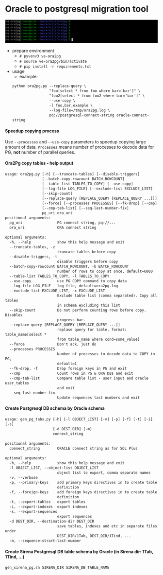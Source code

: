 # Oracle to postgresql migration tool
![usage demo](https://raw.githubusercontent.com/romkoval/images/master/ora2pg.gif)
 * prepare environment
    * `# pyvenv3 ve-ora2pg`
    * `# source ve-ora2pg/bin/activate`
    * `# pip install -r requirements.txt`
 * usage   
    - example:
    ```
    python ora2pg.py --replace-query \
                     "foo[select * from foo where bar='bar']" \
                     "foo2[select * from foo2 where bar='bar']" \
                     --use-copy \
                     -l foo,bar,example \
                     --log-file=/tmp/ora2pg.log \
                     pq://postgresql-connect-string oracle-connect-string
     ```
#### Speedup copying process
   Use `--processes` and `--use-copy` parameters to speedup copying large amount of data. `Processes` means number of processes to decode data for PG, **not** number of parallel queries.

#### Ora2Pg copy tables - help output
```
usage: ora2pg.py [-h] [--truncate-tables] [--disable-triggers]
                 [--batch-copy-rowcount BATCH_ROWCOUNT]
                 [--table-list TABLES_TO_COPY] [--use-copy]
                 [--log-file LOG_FILE] [--exclude-list EXCLUDE_LIST]
                 [--skip-count]
                 [--replace-query [REPLACE_QUERY [REPLACE_QUERY ...]]]
                 [--force] [--processes PROCESSES] [--fk-drop] [--cmp]
                 [--cmp-tab-list] [--seq-last-number-fix]
                 pg_uri ora_uri
positional arguments:
  pg_uri                PG connect string, pq://...
  ora_uri               ORA connect string

optional arguments:
  -h, --help            show this help message and exit
  --truncate-tables, -z
                        truncate tables before copy
  --disable-triggers, -t
                        disable triggers before copy
  --batch-copy-rowcount BATCH_ROWCOUNT, -b BATCH_ROWCOUNT
                        number of rows to copy at once, default=6000
  --table-list TABLES_TO_COPY, -l TABLES_TO_COPY
  --use-copy            use PG COPY command to copy data
  --log-file LOG_FILE   log file, default=ora2pg.log
  --exclude-list EXCLUDE_LIST, -x EXCLUDE_LIST
                        Exclude table list (comma separated). Copy all tables
                        in schema excluding this list
  --skip-count          Do not perform counting rows before copy. Disables
                        progress bar.
  --replace-query [REPLACE_QUERY [REPLACE_QUERY ...]]
                        replase query for table, format: table_name[select *
                        from table_name where cond=some_value]
  --force               Don't ack, just do
  --processes PROCESSES
                        Number of processes to decode data to COPY in PG,
                        default=1
  --fk-drop, -f         Drop foreign keys in PG and exit
  --cmp                 Count rows in PG & ORA DBs and exit
  --cmp-tab-list        Compare table list - user input and oracle user_tables
                        and exit
  --seq-last-number-fix
                        Update sequences last numbers and exit
```


#### Create Postgresql DB schema by Oracle schema
```
usage: gen_pg_tabs.py [-h] [-l OBJECT_LIST] [-v] [-p] [-f] [-t] [-i] [-s]
                      [-d DEST_DIR] [-m]
                      connect_string

positional arguments:
  connect_string        ORACLE connect string as for SQL Plus

optional arguments:
  -h, --help            show this help message and exit
  -l OBJECT_LIST, --object-list OBJECT_LIST
                        object list to export, comma separate names
  -v, --verbose
  -p, --primary-keys    add primary keys directives in to create table
                        definition
  -f, --foreign-keys    add foreign keys directives in to create table
                        definition
  -t, --export-tables   export tables
  -i, --export-indexes  export indexes
  -s, --export-sequences
                        export sequences
  -d DEST_DIR, --destination-dir DEST_DIR
                        save tables, indexes and etc in separate files under
                        DEST_DIR/1Tab, DEST_DIR/1Tind, ...
  -m, --sequence-strart-last-number

```

#### Create Sirena Postgresql DB table schema by Oracle (in Sirena dir: 1Tab, 1Tind, ...)
```
gen_sirena_pg.sh SIRENA_DIR SIRENA_DB TABLE_NAME

```